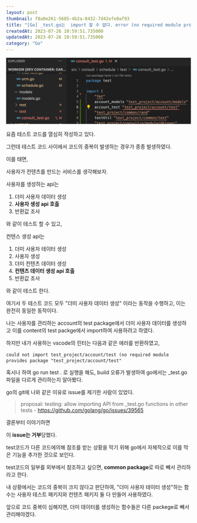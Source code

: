 ```yaml
---
layout: post
thumbnail: f8a0e261-5685-4b2a-8432-7d42efe0af93
title: "[Go] _test.go는  import 할 수 없다. error (no required module provides package)"
createdAt: 2023-07-26 10:59:51.735000
updatedAt: 2023-07-26 10:59:51.735000
category: "Go"
---
```




<img alt="image" src="/images/f8a0e261-5685-4b2a-8432-7d42efe0af93"/>


요즘 테스트 코드를 열심히 작성하고 있다.

그런데 테스트 코드 사이에서 코드의 중복이 발생하는 경우가 종종 발생하였다.

이를 태면,

사용자가 컨텐츠를 만드는 서비스를 생각해보자.

사용자를 생성하는 api는 

1. 더미 사용자 데이터 생성
2. **사용자 생성 api 호출**
2. 반환값 조사

와 같이 테스트 할 수 있고,

컨텐스 생성 api는 

1. 더미 사용자 테이터 생성
2. 사용자 생성
3. 더미 컨텐츠 데이터 생성
4. **컨텐츠 데이터 생성 api 호출**
5. 반환값 조사

와 같이 테스트 한다.


여기서 두 테스트 코드 모두 "더미 사용자 데이터 생성" 이라는 동작을 수행하고, 이는 완전히 동일한 동작이다.

나는 사용자를 관리하는 account의 test package에서 더미 사용자 데이터를 생성하고 이를 content의 test packge에서 import하여 사용하려고 하였다.

하지만 내가 사용하는 vscode의 린터는 다음과 같은 에러를 반환하였고,
``````
could not import test_project/account/test (no required module provides package "test_project/account/test"
``````
혹시나 하여 go run test . 로 실행을 해도, build 오류가 발생하여 go에서는 _test.go 파일을 다르게 관리하는지 알아봤다.

go의 git에 나와 같은 이유로 issue를 제기한 사람이 있었다.

> proposal: testing: allow importing API from _test.go functions in other tests - https://github.com/golang/go/issues/39565



결론부터 이야기하면

이 **issue는 거부**당했다.

 test코드가 다른 코드에의해 참조를 받는 상황을 막기 위해 go에서 자체적으로 이를 막은 기능을 추가한 것으로 보인다.
 
 test코드의 일부를 외부에서 참조하고 싶으면, **common package**로 따로 빼서 관리하라고 한다.
 
 
 내 상황에서는 코드의 중복이 크지 않다고 판단하여, "더미 사용자 테이터 생성"하는 함수는 사용자 테스트 패키지와 컨텐츠 패키지 둘 다 만들어 사용하였다.

 앞으로 코드 중복이 심해지면, 더미 데이터를 생성하는 함수들은 다른 packege로 빼서 관리해야겠다.

 

